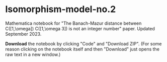 # Isomorphism-model-no.2
Mathematica notebook for "The Banach-Mazur distance between C([1,\omega]) C([1,\omega 3]) is not an integer number" paper. Updated September 2023.

**Download** the notebook by clicking "Code" and "Download ZIP". (For some reason clicking on the notebook itself and then "Download" just opens the raw text in a new window.)
